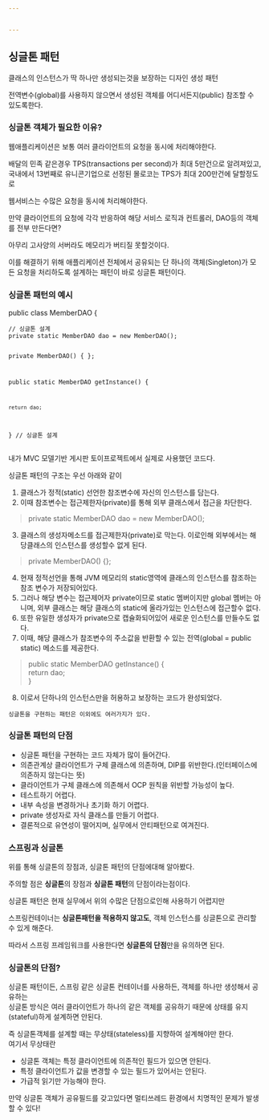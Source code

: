 ```yaml
---


---
```


<h2 id="싱글톤-패턴">싱글톤 패턴</h2>
<p>클래스의 인스턴스가 딱 하나만 생성되는것을 보장하는 디자인 생성 패턴</p>
<p>전역변수(global)를 사용하지 않으면서 생성된 객체를 어디서든지(public) 참조할 수 있도록한다.</p>
<h3 id="싱글톤-객체가-필요한-이유">싱글톤 객체가 필요한 이유?</h3>
<p>웹애플리케이션은 보통 여러 클라이언트의 요청을 동시에 처리해야한다.</p>
<p>배달의 민족 같은경우 TPS(transactions per second)가 최대 5만건으로 알려져있고, 국내에서 13번째로 유니콘기업으로 선정된 몰로코는 TPS가 최대 200만건에 달할정도로</p>
<p>웹서비스는 수많은 요청을 동시에 처리해야한다.</p>
<p>만약 클라이언트의 요청에 각각 반응하여 해당 서비스 로직과 컨트롤러, DAO등의 객체를 전부 만든다면?</p>
<p>아무리 고사양의 서버라도 메모리가 버티질 못할것이다.</p>
<p>이를 해결하기 위해 애플리케이션 전체에서 공유되는 단 하나의 객체(Singleton)가 모든 요청을 처리하도록 설계하는 패턴이 바로 싱글톤 패턴이다.</p>
<h3 id="싱글톤-패턴의-예시">싱글톤 패턴의 예시</h3>
<p>public class MemberDAO {</p>
<pre><code>// 싱글톤 설계
private static MemberDAO dao = new MemberDAO();

private MemberDAO() {
};

public static MemberDAO getInstance() {

	return dao;
}
// 싱글톤 설계
</code></pre>
<p>내가 MVC 모델기반 게시판 토이프로젝트에서 실제로 사용했던 코드다.</p>
<p>싱글톤 패턴의 구조는 우선 아래와 같이</p>
<ol>
<li>클래스가  정적(static) 선언한 참조변수에 자신의 인스턴스를  담는다.</li>
<li>이때 참조변수는 접근제한자(private)를 통해 외부 클래스에서 접근을 차단한다.</li>
</ol>
<blockquote>
<p>private static MemberDAO dao = new MemberDAO();</p>
</blockquote>
<ol start="3">
<li>클래스의 생성자메소드를 접근제한자(private)로 막는다. 이로인해 외부에서는 해당클래스의 인스턴스를 생성할수 없게 된다.</li>
</ol>
<blockquote>
<p>private MemberDAO() {};</p>
</blockquote>
<ol start="4">
<li>현재 정적선언을 통해 JVM 메모리의 static영역에 클래스의 인스턴스를 참조하는 참조 변수가 저장되어있다.</li>
<li>그러나 해당 변수는 접근제어자 private이므로 static 멤버이지만 global 멤버는 아니며, 외부 클래스는 해당 클래스의 static에 올라가있는 인스턴스에 접근할수 없다.</li>
<li>또한 유일한 생성자가 private으로 캡슐화되어있어 새로운 인스턴스를 만들수도 없다.</li>
<li>이때, 해당 클래스가 참조변수의 주소값을 반환할 수 있는 전역(global = public static) 메소드를 제공한다.</li>
</ol>
<blockquote>
<p>public static MemberDAO getInstance() {<br>
return dao;<br>
}</p>
</blockquote>
<ol start="8">
<li>이로서 단하나의 인스턴스만을 허용하고 보장하는 코드가 완성되었다.</li>
</ol>
<p><code>싱글톤을 구현하는 패턴은 이외에도 여러가지가 있다.</code></p>
<h3 id="싱글톤-패턴의-단점">싱글톤 패턴의 단점</h3>
<ul>
<li>싱글톤 패턴을 구현하는 코드 자체가 많이 들어간다.</li>
<li>의존관계상 클라이언트가 구체 클래스에 의존하며, DIP를 위반한다.(인터페이스에 의존하지 않는다는 뜻)</li>
<li>클라이언트가 구체 클래스에 의존해서 OCP 원칙을 위반할 가능성이 높다.</li>
<li>테스트하기 어렵다.</li>
<li>내부 속성을 변경하거나 초기화 하기 어렵다.</li>
<li>private 생성자로 자식 클래스를 만들기 어렵다.</li>
<li>결론적으로 유연성이 떨어지며, 실무에서 안티패턴으로 여겨진다.</li>
</ul>
<h3 id="스프링과-싱글톤">스프링과 싱글톤</h3>
<p>위를 통해 싱글톤의 장점과, 싱글톤 패턴의 단점에대해 알아봤다.</p>
<p>주의할 점은 <strong>싱글톤</strong>의 장점과 <strong>싱글톤 패턴</strong>의 단점이라는점이다.</p>
<p>싱글톤 패턴은 현재 실무에서 위의 수많은 단점으로인해 사용하기 어렵지만</p>
<p>스프링컨테이너는 <strong>싱글톤패턴을 적용하지 않고도</strong>, 객체 인스턴스를 싱글톤으로 관리할수 있게 해준다.</p>
<p>따라서 스프링 프레임워크를 사용한다면 <strong>싱글톤의 단점</strong>만을 유의하면 된다.</p>
<h3 id="싱글톤의-단점">싱글톤의 단점?</h3>
<p>싱글톤 패턴이든, 스프링 같은 싱글톤 컨테이너를 사용하든, 객체를 하나만 생성해서 공유하는<br>
싱글톤 방식은 여러 클라이언트가 하나의 같은 객체를 공유하기 때문에 상태를 유지(stateful)하게 설계하면 안된다.</p>
<p>즉 싱글톤객체를 설계할 때는 무상태(stateless)를 지향하여 설계해야만 한다.<br>
여기서 무상태란</p>
<ul>
<li>싱글톤 객체는 특정 클라이언트에 의존적인 필드가 있으면 안된다.</li>
<li>특정 클라이언트가 값을 변경할 수 있는  필드가 있어서는 안된다.</li>
<li>가급적 읽기만 가능해야 한다.</li>
</ul>
<p>만약 싱글톤 객체가 공유필드를 갖고있다면 멀티쓰레드 환경에서 치명적인 문제가 발생할 수 있다!</p>

